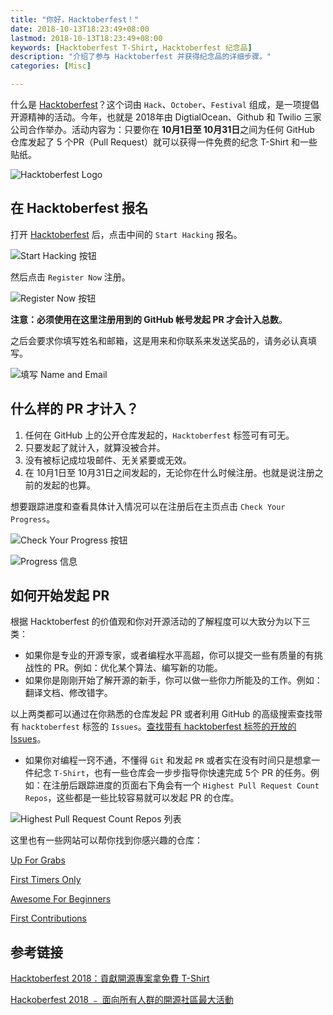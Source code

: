 ```yaml
---
title: "你好，Hacktoberfest！"
date: 2018-10-13T18:23:49+08:00
lastmod: 2018-10-13T18:23:49+08:00
keywords: [Hacktoberfest T-Shirt, Hacktoberfest 纪念品]
description: "介绍了参与 Hacktoberfest 并获得纪念品的详细步骤。"
categories: [Misc]

---
```


什么是 [Hacktoberfest](https://hacktoberfest.digitalocean.com/ "Hacktoberfest")？这个词由 `Hack`、`October`、`Festival` 组成，是一项提倡开源精神的活动。今年，也就是 2018年由 DigtialOcean、Github 和 Twilio 三家公司合作举办。活动内容为：只要你在 **10月1日至 10月31日**之间为任何 GitHub 仓库发起了 5 个PR（Pull Request）就可以获得一件免费的纪念 T-Shirt 和一些贴纸。

<!--more-->

![Hacktoberfest Logo](/images/hello-hacktoberfest/hacktoberfest-logo.webp "Hacktoberfest Logo")

## 在 Hacktoberfest 报名

打开 [Hacktoberfest](https://hacktoberfest.digitalocean.com/ "Hacktoberfest") 后，点击中间的 `Start Hacking` 报名。

![Start Hacking 按钮](/images/hello-hacktoberfest/start-hacking.webp "Start Hacking 按钮")

然后点击 `Register Now` 注册。

![Register Now 按钮](/images/hello-hacktoberfest/register-now.webp "Register Now 按钮")

**注意：必须使用在这里注册用到的 GitHub 帐号发起 PR 才会计入总数**。

之后会要求你填写姓名和邮箱，这是用来和你联系来发送奖品的，请务必认真填写。

![填写 Name and Email](/images/hello-hacktoberfest/name-and-email.jpg "填写 Name and Email")

## 什么样的 PR 才计入？

1. 任何在 GitHub 上的公开仓库发起的，`Hacktoberfest` 标签可有可无。
2. 只要发起了就计入，就算没被合并。
3. 没有被标记成垃圾邮件、无关紧要或无效。
4. 在 10月1日至 10月31日之间发起的，无论你在什么时候注册。也就是说注册之前的发起的也算。

想要跟踪进度和查看具体计入情况可以在注册后在主页点击 `Check Your Progress`。

![Check Your Progress 按钮](/images/hello-hacktoberfest/check-your-progress.webp "Check Your Progress 按钮")

![Progress 信息](/images/hello-hacktoberfest/progress-information.webp "Progress 信息")

## 如何开始发起 PR

根据 Hacktoberfest 的价值观和你对开源活动的了解程度可以大致分为以下三类：

* 如果你是专业的开源专家，或者编程水平高超，你可以提交一些有质量的有挑战性的 PR。例如：优化某个算法、编写新的功能。
* 如果你是刚刚开始了解开源的新手，你可以做一些你力所能及的工作。例如：翻译文档、修改错字。

以上两类都可以通过在你熟悉的仓库发起 PR 或者利用 GitHub 的高级搜索查找带有 `hacktoberfest` 标签的 `Issues`。[查找带有 hacktoberfest 标签的开放的 Issues](https://github.com/search?q=label:hacktoberfest+state:open+type:issue "查找带有 hacktoberfest 标签的开放的 Issues")。

* 如果你对编程一窍不通，不懂得 `Git` 和发起 `PR` 或者实在没有时间只是想拿一件纪念 `T-Shirt`，也有一些仓库会一步步指导你快速完成 5个 PR 的任务。例如：在注册后跟踪进度的页面右下角会有一个 `Highest Pull Request Count Repos`，这些都是一些比较容易就可以发起 PR 的仓库。

![Highest Pull Request Count Repos 列表](/images/hello-hacktoberfest/highest-pull-request-count-repos.webp "Highest Pull Request Count Repos 列表")

这里也有一些网站可以帮你找到你感兴趣的仓库：

[Up For Grabs](https://up-for-grabs.net/ "Up For Grabs")

[First Timers Only](https://www.firsttimersonly.com/ "First Timers Only")

[Awesome For Beginners](https://github.com/mungell/awesome-for-beginners "Awesome For Beginners")

[First Contributions](https://firstcontributions.github.io/ "First Contributions")

## 参考链接

[Hacktoberfest 2018：貢獻開源專案拿免費 T-Shirt](https://noob.tw/hacktoberfest-2018/ "Hacktoberfest 2018：貢獻開源專案拿免費 T-Shirt")

[Hackoberfest 2018 ﹣ 面向所有人群的開源社區最大活動](https://calpa.me/2018/10/09/Hackoberfest-2018-support-open-source-earn-limited-edition-t-shirt/ "Hackoberfest 2018 ﹣ 面向所有人群的開源社區最大活動")